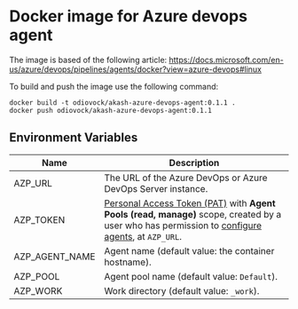 # Docker image for Azure devops agent
 
 The image is based of the following article:
 https://docs.microsoft.com/en-us/azure/devops/pipelines/agents/docker?view=azure-devops#linux

 To build and push the image use the following command:
```
docker build -t odiovock/akash-azure-devops-agent:0.1.1 .
docker push odiovock/akash-azure-devops-agent:0.1.1
```
## Environment Variables

| Name | Description                                                 |
|----------------------|-------------------------------------------------------------|
| AZP_URL              | The URL of the Azure DevOps or Azure DevOps Server instance. |
| AZP_TOKEN            | [Personal Access Token (PAT)](https://docs.microsoft.com/en-us/azure/devops/organizations/accounts/use-personal-access-tokens-to-authenticate) with **Agent Pools (read, manage)** scope, created by a user who has permission to [configure agents](https://docs.microsoft.com/en-us/azure/devops/pipelines/agents/pools-queues#creating-agent-pools), at `AZP_URL`.    |
| AZP_AGENT_NAME       | Agent name (default value: the container hostname).          |
| AZP_POOL             | Agent pool name (default value: `Default`).                  |
| AZP_WORK             | Work directory (default value: `_work`).                     |